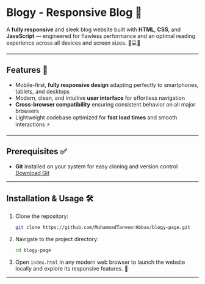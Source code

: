# Blogy - Responsive Blog 📝

A **fully responsive** and sleek blog website built with **HTML**, **CSS**, and **JavaScript** — engineered for flawless performance and an optimal reading experience across all devices and screen sizes. 📱💻✨

---

## Features 🚀

- Mobile-first, **fully responsive design** adapting perfectly to smartphones, tablets, and desktops
- Modern, clean, and intuitive **user interface** for effortless navigation
- **Cross-browser compatibility** ensuring consistent behavior on all major browsers
- Lightweight codebase optimized for **fast load times** and smooth interactions ⚡

---

## Prerequisites ✅

- **Git** installed on your system for easy cloning and version control
  [Download Git](https://git-scm.com/downloads)

---

## Installation & Usage 🛠️

1. Clone the repository:

   ```bash
   git clone https://github.com/MuhammadTanveerAbbas/blogy-page.git
   ```

2. Navigate to the project directory:

   ```bash
   cd blogy-page
   ```

3. Open `index.html` in any modern web browser to launch the website locally and explore its responsive features. 🌟

---
